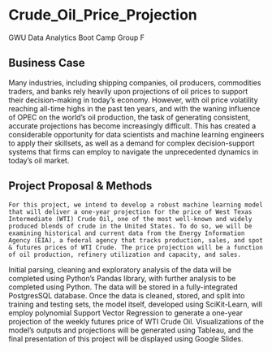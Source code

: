 # Crude_Oil_Price_Projection

GWU Data Analytics Boot Camp
Group F

## Business Case
Many industries, including shipping companies, oil producers, commodities traders, and banks rely heavily upon projections of oil prices to support their decision-making in today’s economy. However, with oil price volatility reaching all-time highs in the past ten years, and with the waning influence of OPEC on the world’s oil production, the task of generating consistent, accurate projections has become increasingly difficult. This has created a considerable opportunity for data scientists and machine learning engineers to apply their skillsets, as well as a demand for complex decision-support systems that firms can employ to navigate the unprecedented dynamics in today’s oil market.

## Project Proposal & Methods
	For this project, we intend to develop a robust machine learning model that will deliver a one-year projection for the price of West Texas Intermediate (WTI) Crude Oil, one of the most well-known and widely produced blends of crude in the United States. To do so, we will be examining historical and current data from the Energy Information Agency (EIA), a federal agency that tracks production, sales, and spot & futures prices of WTI Crude. The price projection will be a function of oil production, refinery utilization and capacity, and sales. 
Initial parsing, cleaning and exploratory analysis of the data will be completed using Python’s Pandas library, with further analysis to be completed using Python. The data will be stored in a fully-integrated PostgresSQL database. Once the data is cleaned, stored, and split into training and testing sets, the model itself, developed using SciKit-Learn, will employ polynomial Support Vector Regression to generate a one-year projection of the weekly futures price of WTI Crude Oil. Visualizations of the model’s outputs and projections will be generated using Tableau, and the final presentation of this project will be displayed using Google Slides. 

